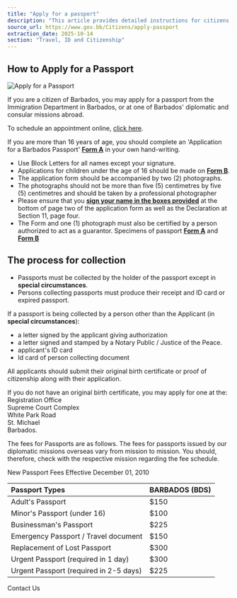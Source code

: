 ```yaml
---
title: "Apply for a passport"
description: "This article provides detailed instructions for citizens of Barbados on how to apply for a passport, including requirements, application forms, collection procedures, and fee schedules."
source_url: https://www.gov.bb/Citizens/apply-passport
extraction_date: 2025-10-14
section: "Travel, ID and Citizenship"
---
```


## How to Apply for a Passport

![Apply for a Passport](https://www.gov.bb/media_files/apply%20passport.jpg)

If you are a citizen of Barbados, you may apply for a passport from the Immigration Department in Barbados, or at one of Barbados' diplomatic and consular missions abroad.

To schedule an appointment online, [click here](http://www.immigration.gov.bb/).

If you are more than 16 years of age, you should complete an 'Application for a Barbados Passport' [**Form A**](http://www.immigration.gov.bb/documents/Form%20A.pdf) in your own hand-writing.

*   Use Block Letters for all names except your signature.
*   Applications for children under the age of 16 should be made on [**Form B**](http://www.immigration.gov.bb/documents/Form%20B.pdf).
*   The application form should be accompanied by two (2) photographs.
*   The photographs should not be more than five (5) centimetres by five (5) centimetres and should be taken by a professional photographer
*   Please ensure that you [**sign your name in the boxes provided**](http://www.immigration.gov.bb/documents/signature.pdf#Signature) at the bottom of page two of the application form as well as the Declaration at Section 11, page four.
*   The Form and one (1) photograph must also be certified by a person authorized to act as a guarantor. Specimens of passport [**Form A**](http://www.immigration.gov.bb/documents/formA_Specimen.pdf) and [**Form B**](http://www.immigration.gov.bb/documents/formB_Specimen.pdf)

## The process for collection

*   Passports must be collected by the holder of the passport except in **special circumstances**.
*   Persons collecting passports must produce their receipt and ID card or expired passport.

If a passport is being collected by a person other than the Applicant (in **special circumstances**):

*   a letter signed by the applicant giving authorization
*   a letter signed and stamped by a Notary Public / Justice of the Peace.
*   applicant's ID card
*   Id card of person collecting document

All applicants should submit their original birth certificate or proof of citizenship along with their application.

If you do not have an original birth certificate, you may apply for one at the:
Registration Office  
Supreme Court Complex  
White Park Road  
St. Michael  
Barbados.

The fees for Passports are as follows. The fees for passports issued by our diplomatic missions overseas vary from mission to mission. You should, therefore, check with the respective mission regarding the fee schedule.

New Passport Fees Effective December 01, 2010

| Passport Types                        | BARBADOS (BDS) |
| :------------------------------------ | :------------- |
| Adult's Passport                      | $150           |
| Minor's Passport (under 16)           | $100           |
| Businessman's Passport                | $225           |
| Emergency Passport / Travel document  | $150           |
| Replacement of Lost Passport          | $300           |
| Urgent Passport (required in 1 day)   | $300           |
| Urgent Passport (required in 2-5 days)| $225           |

Contact Us
```